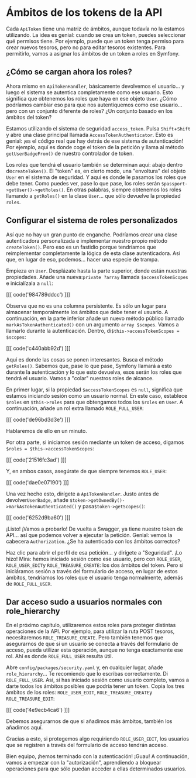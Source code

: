 # Ámbitos de los tokens de la API

Cada `ApiToken` tiene una matriz de ámbitos, aunque todavía no la estamos utilizando. La idea es genial: cuando se crea un token, puedes seleccionar qué permisos tiene. Por ejemplo, puede que un token tenga permiso para crear nuevos tesoros, pero no para editar tesoros existentes. Para permitirlo, vamos a asignar los ámbitos de un token a roles en Symfony.

## ¿Cómo se cargan ahora los roles?

Ahora mismo en `ApiTokenHandler`, básicamente devolvemos el usuario... y luego el sistema se autentica completamente como ese usuario. Esto significa que obtenemos los roles que haya en ese objeto `User`. ¿Cómo podríamos cambiar eso para que nos autentiquemos como ese usuario... pero con un conjunto diferente de roles? ¿Un conjunto basado en los ámbitos del token?

Estamos utilizando el sistema de seguridad `access_token`. Pulsa `Shift`+`Shift` y abre una clase principal llamada `AccessTokenAuthenticator`. Esto es genial: ¡es el código real que hay detrás de ese sistema de autenticación! Por ejemplo, aquí es donde coge el token de la petición y llama al método `getUserBadgeFrom()` de nuestro controlador de token.

Los roles que tendrá el usuario también se determinan aquí: abajo dentro de`createToken()`. El "token" es, en cierto modo, una "envoltura" del objeto `User` en el sistema de seguridad. Y aquí es donde le pasamos los roles que debe tener. Como puedes ver, pase lo que pase, los roles serán `$passport->getUser()->getRoles()`. En otras palabras, siempre obtenemos los roles llamando a `getRoles()` en la clase `User`... que sólo devuelve la propiedad `roles`.

## Configurar el sistema de roles personalizados

Así que no hay un gran punto de enganche. Podríamos crear una clase autenticadora personalizada e implementar nuestro propio método `createToken()`. Pero eso es un fastidio porque tendríamos que reimplementar completamente la lógica de esta clase autenticadora. Así que, en lugar de eso, podemos... hacer una especie de trampa.

Empieza en `User`. Desplázate hasta la parte superior, donde están nuestras propiedades. Añade una nueva:`private ?array` llamada `$accessTokenScopes` e inicialízala a `null`:

[[[ code('984789ddcc') ]]]

Observa que no es una columna persistente. Es sólo un lugar para almacenar temporalmente los ámbitos que debe tener el usuario. A continuación, en la parte inferior añade un nuevo método público llamado `markAsTokenAuthenticated()` con un argumento `array $scopes`. Vamos a llamarlo durante la autenticación. Dentro, di`$this->accessTokenScopes = $scopes`:

[[[ code('c440abb92d') ]]]

Aquí es donde las cosas se ponen interesantes. Busca el método `getRoles()`. Sabemos que, pase lo que pase, Symfony llamará a esto durante la autenticación y lo que esto devuelva, esos serán los roles que tendrá el usuario. Vamos a "colar" nuestros roles de alcance.

En primer lugar, si la propiedad `$accessTokenScopes` es `null`, significa que estamos iniciando sesión como un usuario normal. En este caso, establece `$roles` en `$this->roles` para que obtengamos todos los `$roles` en `User`. A continuación, añade un rol extra llamado `ROLE_FULL_USER`:

[[[ code('de96bd3d3e') ]]]

Hablaremos de ello en un minuto.

Por otra parte, si iniciamos sesión mediante un token de acceso, digamos `$roles = $this->accessTokenScopes`:

[[[ code('21516fc3ad') ]]]

Y, en ambos casos, asegúrate de que siempre tenemos `ROLE_USER`:

[[[ code('dae0e07190') ]]]

Una vez hecho esto, dirígete a `ApiTokenHandler`. Justo antes de devolver`UserBadge`, añade `$token->getOwnedBy()->markAsTokenAuthenticated()` y pasa`$token->getScopes()`:

[[[ code('6252d9ba60') ]]]

¡Listo! ¡Vamos a probarlo! De vuelta a Swagger, ya tiene nuestro token de API... así que podemos volver a ejecutar la petición. Genial: vemos la cabecera `Authorization`. ¿Se ha autenticado con los ámbitos correctos?

Haz clic para abrir el perfil de esa petición... y dirígete a "Seguridad". ¡Lo hizo! Mira: hemos iniciado sesión como ese usuario, pero con `ROLE_USER`, `ROLE_USER_EDIT`y `ROLE_TREASURE_CREATE`: los dos ámbitos del token. Pero si iniciáramos sesión a través del formulario de acceso, en lugar de estos ámbitos, tendríamos los roles que el usuario tenga normalmente, además de `ROLE_FULL_USER`.

## Dar acceso sudo a usuarios normales con role_hierarchy

En el próximo capítulo, utilizaremos estos roles para proteger distintas operaciones de la API. Por ejemplo, para utilizar la ruta POST tesoros, necesitaremos `ROLE_TREASURE_CREATE`. Pero también tenemos que asegurarnos de que si un usuario se conecta a través del formulario de acceso, pueda utilizar esta operación, aunque no tenga exactamente ese rol. Ahí es donde `ROLE_FULL_USER` resulta útil.

Abre `config/packages/security.yaml` y, en cualquier lugar, añade `role_hierarchy`... Te recomiendo que lo escribas correctamente. Di `ROLE_FULL_USER`. Así, si has iniciado sesión como usuario completo, vamos a darte todos los ámbitos posibles que podría tener un token. Copia los tres ámbitos de los roles: `ROLE_USER_EDIT`, `ROLE_TREASURE_CREATE`y `ROLE_TREASURE_EDIT`:

[[[ code('4e9ecb4ca6') ]]]

Debemos asegurarnos de que si añadimos más ámbitos, también los añadimos aquí.

Gracias a esto, si protegemos algo requiriendo `ROLE_USER_EDIT`, los usuarios que se registren a través del formulario de acceso tendrán acceso.

Bien equipo, ¡hemos terminado con la autenticación! ¡Guau! A continuación, vamos a empezar con la "autorización", aprendiendo a bloquear operaciones para que sólo puedan acceder a ellas determinados usuarios.
